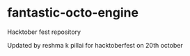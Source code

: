 # fantastic-octo-engine
Hacktober fest repository

Updated by reshma k pillai for hacktoberfest on 20th october
